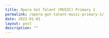 ```yaml
---
title: Opera Got Talent (MUSIC) Primary 1
permalink: /opera-got-talent-music-primary-1/
date: 2022-01-01
layout: post
description: ""
---
```

